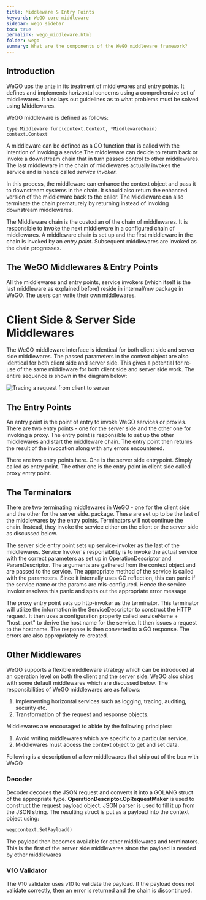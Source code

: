 ```yaml
---
title: Middleware & Entry Points
keywords: WeGO core middleware
sidebar: wego_sidebar
toc: true
permalink: wego_middleware.html
folder: wego
summary: What are the components of the WeGO middleware framework?
---
```

## Introduction 
WeGO ups the ante in its treatment of middlewares and entry points. It defines and implements horizontal concerns using a comprehensive set of middlewares. It also lays out guidelines as to what problems must be solved using Middlewares. 

WeGO middleware is defined  as follows:
```
type Middleware func(context.Context, *MiddlewareChain) context.Context
```
A middleware can be defined as a GO function that is called with the intention of invoking a service.The middleware can decide to return back or invoke a downstream chain that in turn passes control to other middlewares. The last middleware in the chain of middlewares actually invokes the service and is hence called _service invoker_. 

In this process, the middleware can enhance the context object and pass it to downstream systems in the chain. It should also return the enhanced version of the middleware back to the caller. The Middleware can also terminate the chain prematurely by returning instead of invoking downstream middlewares.

The Middleware chain is the custodian of the chain of middlewares. It is responsible to invoke the next middleware in a configured chain of middlewares. A middleware chain is set up and the first middleware in the chain is invoked by an _entry point_. Subsequent middlewares are invoked as the chain progresses. 

## The WeGO Middlewares & Entry Points
All the middlewares and entry points, service invokers (which itself is the last middleware as explained before) reside in internal/mw package in WeGO. The users can write their own middlewares.

# Client Side & Server Side Middlewares
The WeGO middleware interface is identical for both client side and server side middlewares. The passed parameters in the context object are also identical for both client side and server side. This gives a potential for re-use of the same middleware for both client side and server side work. The entire sequence is shown in the diagram below:

![Tracing a request from client to server](/images/wego/tracing-request.png)

## The Entry Points
An entry point is the point of entry to invoke WeGO services or proxies. There are two entry points - one for the server side and the other one for invoking a proxy. 
The entry point is responsible to set up the other middlewares and start the middleware chain. 
The entry point then returns the result of the invocation along with any errors encountered. 

There are two entry points here. One is the server side entrypoint.  Simply called as entry point. The other one is the entry point  in client side called proxy entry point. 

## The Terminators
There are two terminating middlewares in WeGO - one for the client side and the other for the server side.  package. These are set up to be the last of the middlewares by the entry points. Terminators will not continue the chain. Instead, they invoke the service either on the client or the server side as discussed below.

The server side entry point sets up service-invoker as the last of the middlewares. Service Invoker's responsibility is to invoke the actual service with the correct parameters as set up in OperationDescriptor and ParamDescriptor. The arguments are gathered from the 
context object and are passed to the service. The appropriate method of the service is called with the parameters. Since it internally uses GO reflection, this can panic if the service name or the params are mis-configured. Hence the service invoker resolves this panic and spits out the appropriate error message

The proxy entry point sets up http-invoker as the terminator. This terminator will utilize the information in the ServiceDescriptor to construct the HTTP request. It then uses a configuration property called serviceName + "host_port" to derive the host name for the service. It then issues a request to the hostname. The response is then converted to a GO response. The errors are also appropriately re-created.

## Other Middlewares
WeGO supports a flexible middleware strategy which can be introduced at an operation level on both the client and the server side.
WeGO also ships with some default middlewares which are discussed below. 
The responsibilities of WeGO middlewares are as follows:
1. Implementing horizontal services such as logging, tracing, auditing, security etc.
2. Transformation of the request and response objects.

Middlewares are encouraged to abide by the following principles:
1. Avoid writing middlewares which are specific to a particular service.
2. Middlewares must access the context object to get and set data.

Following is a description of a few middlewares that ship out of the box with WeGO

### Decoder
Decoder decodes the JSON request and converts it into a GOLANG struct of the appropriate type. 
__OperationDescriptor.OpRequestMaker__ is used to construct the request payload object. JSON parser is used to fill it up from the JSON string. The resulting struct is put as a payload into the context object using: 
```go
wegocontext.SetPayload()
```

The payload then becomes available for other middlewares and terminators. This is the first of the 
server side middlewares since the payload is needed by other middlewares

### V10 Validator

The V10 validator uses v10 to validate the payload. If the payload does not validate correctly, then 
an error is returned and the chain is discontinued. 

